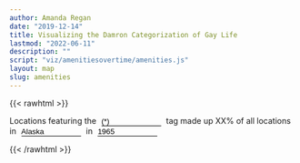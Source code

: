 ```yaml
---
author: Amanda Regan
date: "2019-12-14"
title: Visualizing the Damron Categorization of Gay Life
lastmod: "2022-06-11"
description: ""
script: "viz/amenitiesovertime/amenities.js"
layout: map
slug: amenities
---
```

{{< rawhtml >}}

<div class="row visualization">
  <div class="col-lg-12">
<form style=" form-control display:inline; vertical-align: baseline;">
<p>Locations featuring the 
<select id="list-amenities" style="display: inline; min-width: 105px; max-width: 150px; box-sizing: border-box; appearance: none; cursor: pointer; border-radius: 0; border-bottom: 1px solid black; border-top: none; border-right: none; border-left: none;outline: none; background-color: transparent; background-image: url('../../images/caret.svg'); background-repeat: no-repeat; background-position: right; background-size: 11px;margin: 0 5px 0 5px;">
            <option selected value="(*)">(*)</option>
            <option value="(AH)">(AH)</option>
            <option value="(AYOR)">(AYOR)</option>
</select>            
 tag made up XX% of all locations in 
<select id="list-state" style="display: inline; min-width: 105px; max-width: 150px; box-sizing: border-box; appearance: none; cursor: pointer; border-radius: 0; border-bottom: 1px solid black; border-top: none; border-right: none; border-left: none;outline: none; background-color: transparent; background-image: url('../../images/caret.svg'); background-repeat: no-repeat; background-position: right; background-size: 11px; margin: 0 5px 0 5px;">
            <option selected value="AK">Alaska</option>
            <option value="AR">Arkansas</option>
            <option value="AL">Alabama</option>
</select>            
  in 
 <select id="list-year" style="display: inline; min-width: 105px; max-width: 150px; box-sizing: border-box; appearance: none; cursor: pointer; border-bottom: 1px solid black; border-top: none; border-right: none; border-left: none; outline: none; background-color: transparent; background-image: url('../../images/caret.svg'); background-repeat: no-repeat; background-position: right; background-size: 11px; margin: 0 5px 0 5px;">
            <option selected value="1965">1965</option>
            <option value="1966">1966</option>
            <option value="1967">1967</option></p>
 </form>
</div>
</div>
{{< /rawhtml >}}